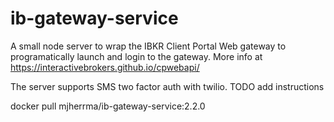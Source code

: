 # ib-gateway-service
A small node server to wrap the IBKR Client Portal Web gateway to programatically launch and login to the gateway.
More info at https://interactivebrokers.github.io/cpwebapi/

The server supports SMS two factor auth with twilio. TODO add instructions
 
docker pull mjherrma/ib-gateway-service:2.2.0
